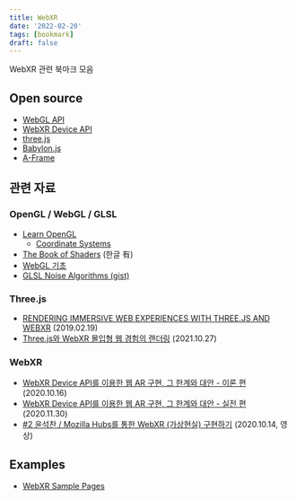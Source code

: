 ```yaml
---
title: WebXR
date: '2022-02-20'
tags: [bookmark]
draft: false
---
```


<!-- - <a href="" target="_blank"></a> -->

WebXR 관련 북마크 모음

## Open source

- <a href="https://developer.mozilla.org/en-US/docs/Web/API/WebGL_API" target="_blank">WebGL API</a>
- <a href="https://www.w3.org/TR/webxr/" target="_blank">WebXR Device API</a>
- <a href="https://threejs.org/" target="_blank">three.js</a>
- <a href="https://doc.babylonjs.com/" target="_blank">Babylon.js</a>
- <a href="https://aframe.io/" target="_blank">A-Frame</a>

## 관련 자료

### OpenGL / WebGL / GLSL

- <a href="https://learnopengl.com/" target="_blank">Learn OpenGL</a>
  - <a href="https://learnopengl.com/Getting-started/Coordinate-Systems" target="_blank">Coordinate Systems</a>
- <a href="https://thebookofshaders.com/" target="_blank">The Book of Shaders</a> (한글 有)
- <a href="https://webglfundamentals.org/webgl/lessons/ko/" target="_blank">WebGL 기초</a>
- <a href="https://gist.github.com/patriciogonzalezvivo/670c22f3966e662d2f83" target="_blank">GLSL Noise Algorithms (gist)</a>

### Three.js

- <a href="https://01.org/blogs/darktears/2019/rendering-immersive-web-experiences-threejs-webxr" target="_blank">RENDERING IMMERSIVE WEB EXPERIENCES WITH THREE.JS AND WEBXR</a> (2019.02.19)
- <a href="https://medium.com/belivvr/three-js%EC%99%80-webxr-%EB%AA%B0%EC%9E%85%ED%98%95-%EC%9B%B9-%EA%B2%BD%ED%97%98%EC%9D%98-%EB%9E%9C%EB%8D%94%EB%A7%81-b2e7b6af9dda" target="_blank">Three.js와 WebXR 몰입형 웹 경험의 랜더링</a> (2021.10.27)

### WebXR

- <a href="https://d2.naver.com/helloworld/0527763" target="_blank">WebXR Device API를 이용한 웹 AR 구현, 그 한계와 대안 - 이론 편</a> (2020.10.16)
- <a href="https://d2.naver.com/helloworld/0189619" target="_blank">WebXR Device API를 이용한 웹 AR 구현, 그 한계와 대안 - 실전 편</a> (2020.11.30)
- <a href="https://www.youtube.com/watch?v=bUk87y2VgCk" target="_blank">#2 윤석찬 / Mozilla Hubs를 통한 WebXR (가상현실) 구현하기</a> (2020.10.14, 영상)

## Examples

- <a href="https://immersive-web.github.io/webxr-samples/" target="_blank">WebXR Sample Pages</a>

<!-- - <a href="" target="_blank"></a> -->
